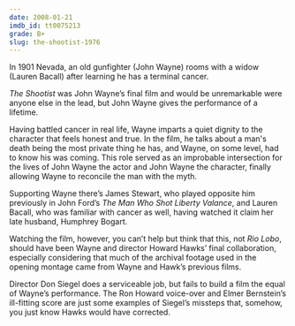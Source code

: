 ```yaml
---
date: 2008-01-21
imdb_id: tt0075213
grade: B+
slug: the-shootist-1976
---
```


In 1901 Nevada, an old gunfighter (John Wayne) rooms with a widow (Lauren Bacall) after learning he has a terminal cancer.

_The Shootist_ was John Wayne’s final film and would be unremarkable were anyone else in the lead, but John Wayne gives the performance of a lifetime.

Having battled cancer in real life, Wayne imparts a quiet dignity to the character that feels honest and true. In the film, he talks about a man's death being the most private thing he has, and Wayne, on some level, had to know his was coming. This role served as an improbable intersection for the lives of John Wayne the actor and John Wayne the character, finally allowing Wayne to reconcile the man with the myth.

Supporting Wayne there’s James Stewart, who played opposite him previously in John Ford’s <span data-imdb-id="tt0056217">_The Man Who Shot Liberty Valance_</span>, and Lauren Bacall, who was familiar with cancer as well, having watched it claim her late husband, Humphrey Bogart.

Watching the film, however, you can’t help but think that this, not <span data-imdb-id="tt0066301">_Rio Lobo_</span>, should have been Wayne and director Howard Hawks’ final collaboration, especially considering that much of the archival footage used in the opening montage came from Wayne and Hawk’s previous films.

Director Don Siegel does a serviceable job, but fails to build a film the equal of Wayne’s performance. The Ron Howard voice-over and Elmer Bernstein’s ill-fitting score are just some examples of Siegel’s missteps that, somehow, you just know Hawks would have corrected.
